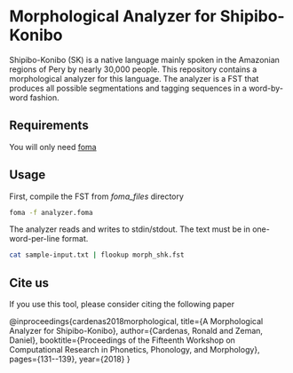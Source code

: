 # Morphological Analyzer for Shipibo-Konibo

Shipibo-Konibo (SK) is a native language mainly spoken in the Amazonian regions of Pery by nearly 30,000 people.
This repository contains a morphological analyzer for this language.
The analyzer is a FST that produces all possible segmentations and tagging sequences in a word-by-word fashion.


## Requirements
You will only need [foma](https://fomafst.github.io/)

## Usage
First, compile the FST from *foma_files* directory

```bash
foma -f analyzer.foma
```

The analyzer reads and writes to stdin/stdout.
The text must be in one-word-per-line format.

```bash
cat sample-input.txt | flookup morph_shk.fst
```


## Cite us

If you use this tool, please consider citing the following paper


@inproceedings{cardenas2018morphological,
  title={A Morphological Analyzer for Shipibo-Konibo},
  author={Cardenas, Ronald and Zeman, Daniel},
  booktitle={Proceedings of the Fifteenth Workshop on Computational Research in Phonetics, Phonology, and Morphology},
  pages={131--139},
  year={2018}
}
